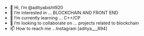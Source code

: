 - 👋 Hi, I’m @adityabisht920
- 👀 I’m interested in ... BLOCKCHAIN AND FRONT END
- 🌱 I’m currently learning ... C++/CP
- 💞️ I’m looking to collaborate on ... projects related to blockchain 
- 📫 How to reach me ...Instagram [aditya___894]

<!---
adityabisht920/adityabisht920 is a ✨ special ✨ repository because its `README.md` (this file) appears on your GitHub profile.
You can click the Preview link to take a look at your changes.
--->
